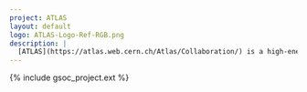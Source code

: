 ```yaml
---
project: ATLAS
layout: default
logo: ATLAS-Logo-Ref-RGB.png
description: |
  [ATLAS](https://atlas.web.cern.ch/Atlas/Collaboration/) is a high-energy physics experiment at the LHC.
---
```



{% include gsoc_project.ext %}
